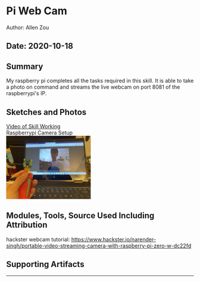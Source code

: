 #  Pi Web Cam

Author: Allen Zou

Date: 2020-10-18
-----

## Summary
My raspberry pi completes all the tasks required in this skill. It is able to take a photo on command and streams the live webcam on port 8081 of the raspberrypi's IP.

## Sketches and Photos
[Video of Skill Working](https://drive.google.com/file/d/1l_N5TC6mNxdHccuQBRsRtZTNY-IdNJc7/preview)
<br>
Raspberrypi Camera Setup
<br>
<img src="./images/camera.jpg" width="45%" />


## Modules, Tools, Source Used Including Attribution
hackster webcam tutorial: https://www.hackster.io/narender-singh/portable-video-streaming-camera-with-raspberry-pi-zero-w-dc22fd

## Supporting Artifacts


-----
